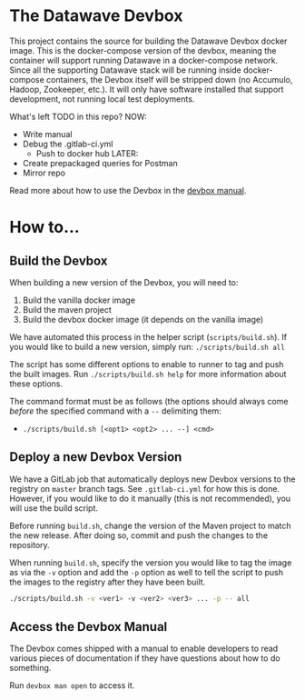 # The Datawave Devbox #

This project contains the source for building the Datawave Devbox docker image.
This is the docker-compose version of the devbox, meaning the container will
support running Datawave in a docker-compose network. Since all the supporting
Datawave stack will be running inside docker-compose containers, the Devbox 
itself will be stripped down (no Accumulo, Hadoop, Zookeeper, etc.). It will
only have software installed that support development, not running local test
deployments.

What's left TODO in this repo?
NOW:
- Write manual
- Debug the .gitlab-ci.yml
  - Push to docker hub
LATER:
- Create prepackaged queries for Postman
- Mirror repo

Read more about how to use the Devbox in the [devbox manual](src/main/resources/man/docs/devbox_manual.md).

# How to... #

## Build the Devbox ##
When building a new version of the Devbox, you will need to:
1. Build the vanilla docker image
1. Build the maven project
1. Build the devbox docker image (it depends on the vanilla image)

We have automated this process in the helper script (`scripts/build.sh`). If you
would like to build a new version, simply run: `./scripts/build.sh all`

The script has some different options to enable to runner to tag and push the built
images. Run `./scripts/build.sh help` for more information about these options.

The command format must be as follows (the options should always come *before* the
specified command with a `--` delimiting them:
- `./scripts/build.sh [<opt1> <opt2> ... --] <cmd>`

## Deploy a new Devbox Version ##
We have a GitLab job that automatically deploys new Devbox versions to the registry
on `master` branch tags. See `.gitlab-ci.yml` for how this is done. However, if you
would like to do it manually (this is not recommended), you will use the build script.

Before running `build.sh`, change the version of the Maven project to match the new
release. After doing so, commit and push the changes to the repository.

When running `build.sh`, specify the version you would like to tag the image as via the
`-v` option and add the `-p` option as well to tell the script to push the images to the
registry after they have been built.
```bash
./scripts/build.sh -v <ver1> -v <ver2> <ver3> ... -p -- all
```

## Access the Devbox Manual ##
The Devbox comes shipped with a manual to enable developers to read various
pieces of documentation if they have questions about how to do something.

Run `devbox man open` to access it.
